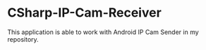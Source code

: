 # CSharp-IP-Cam-Receiver

This application is able to work with Android IP Cam Sender in my repository.  
